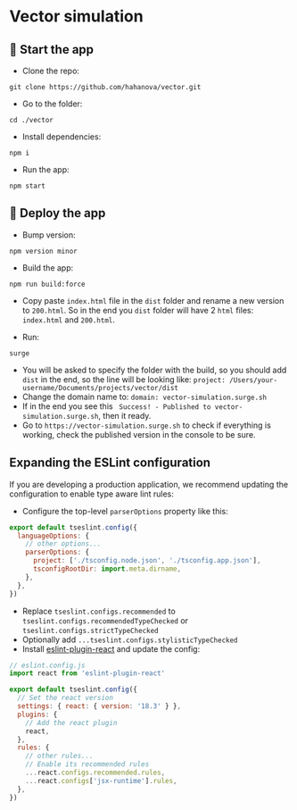# Vector simulation

## 🚀 Start the app

- Clone the repo:
```
git clone https://github.com/hahanova/vector.git
```
- Go to the folder:
```
cd ./vector
```
- Install dependencies:
```
npm i
```
- Run the app:
```
npm start
```

## 🔧 Deploy the app

- Bump version:
```
npm version minor
```
- Build the app:
```
npm run build:force
```
- Copy paste `index.html` file in the `dist` folder and rename a new version to `200.html`. So in the end you `dist` folder will have 2 `html` files: `index.html` and `200.html`.

- Run:
```
surge
```
- You will be asked to specify the folder with the build, so you should add `dist` in the end, so the line will be looking like: `project: /Users/your-username/Documents/projects/vector/dist`
- Change the domain name to: `domain: vector-simulation.surge.sh`
- If in the end you see this ` Success! - Published to vector-simulation.surge.sh`, then it ready.
- Go to `https://vector-simulation.surge.sh` to check if everything is working, check the published version in the console to be sure.

## Expanding the ESLint configuration

If you are developing a production application, we recommend updating the configuration to enable type aware lint rules:

- Configure the top-level `parserOptions` property like this:

```js
export default tseslint.config({
  languageOptions: {
    // other options...
    parserOptions: {
      project: ['./tsconfig.node.json', './tsconfig.app.json'],
      tsconfigRootDir: import.meta.dirname,
    },
  },
})
```

- Replace `tseslint.configs.recommended` to `tseslint.configs.recommendedTypeChecked` or `tseslint.configs.strictTypeChecked`
- Optionally add `...tseslint.configs.stylisticTypeChecked`
- Install [eslint-plugin-react](https://github.com/jsx-eslint/eslint-plugin-react) and update the config:

```js
// eslint.config.js
import react from 'eslint-plugin-react'

export default tseslint.config({
  // Set the react version
  settings: { react: { version: '18.3' } },
  plugins: {
    // Add the react plugin
    react,
  },
  rules: {
    // other rules...
    // Enable its recommended rules
    ...react.configs.recommended.rules,
    ...react.configs['jsx-runtime'].rules,
  },
})
```
